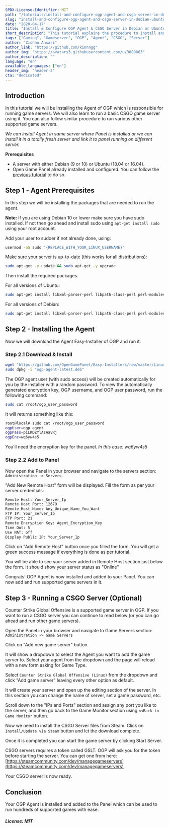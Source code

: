 ```yaml
---
SPDX-License-Identifier: MIT
path: "/tutorials/install-and-configure-ogp-agent-and-csgo-server-in-debian-ubuntu"
slug: "install-and-configure-ogp-agent-and-csgo-server-in-debian-ubuntu"
date: "2020-04-17"
title: "Install & Configure OGP Agent & CSGO Server in Debian or Ubuntu"
short_description: "This tutorial explains the procedure to install and configure OGP Agent to run a CSGO Server or any other game server using it, in Debian or Ubuntu."
tags: ["Gaming", "Gameserver", "OGP", "Agent", "CSGO", "Server"]
author: "Zishan Ansari"
author_link: "https://github.com/kinnngg"
author_img: "https://avatars3.githubusercontent.com/u/3089863"
author_description: ""
language: "en"
available_languages: ["en"]
header_img: "header-2"
cta: "dedicated"
---
```


## Introduction

In this tutorial we will be installing the Agent of OGP which is responsible for running game servers.
We will also learn to run a basic CSGO game server using it. You can also follow similar procedure to run various other supported game servers.

*We can install Agent in same server where Panel is installed or we can install it in a totally fresh server and link it to panel running on different server.*

**Prerequisites**

* A server with either Debian (9 or 10) or Ubuntu (18.04 or 16.04).
* Open Game Panel already installed and configured. You can follow the [previous tutorial](https://community.hetzner.com/tutorials/install-and-configure-ogp-panel-in-debian-ubuntu) to do so.

## Step 1 - Agent Prerequisites

In this step we will be installing the packages that are needed to run the agent.

**Note:** If you are using Debian 10 or lower make sure you have sudo installed. If not then go ahead and install sudo using `apt-get install sudo` using your root account.

Add your user to sudoer if not already done, using:

```bash
usermod -aG sudo "{REPLACE_WITH_YOUR_LINUX_USERNAME}"
```

Make sure your server is up-to-date (this works for all distributions):

```bash
sudo apt-get -y update && sudo apt-get -y upgrade
```

Then install the required packages.

For all versions of Ubuntu:

```bash
sudo apt-get install libxml-parser-perl libpath-class-perl perl-modules screen rsync sudo e2fsprogs unzip subversion libarchive-extract-perl pure-ftpd libarchive-zip-perl libc6 libgcc1 git curl libc6-i386 libgcc1:i386 lib32gcc1 libhttp-daemon-perl
```

For all versions of Debian:

```bash
sudo apt-get install libxml-parser-perl libpath-class-perl perl-modules screen rsync sudo e2fsprogs unzip subversion pure-ftpd libarchive-zip-perl libc6 libgcc1 git curl libc6-i386 lib32gcc1 libhttp-daemon-perl libarchive-extract-perl
```

## Step 2 - Installing the Agent

Now we will download the Agent Easy-Installer of OGP and run it.

### Step 2.1 Download & Install

```bash
wget "https://github.com/OpenGamePanel/Easy-Installers/raw/master/Linux/Debian-Ubuntu/ogp-agent-latest.deb"
sudo dpkg -i "ogp-agent-latest.deb"
```

The OGP agent user (with sudo access) will be created automatically for you by the installer with a random password. To view the automatically generated encryption key, OGP username, and OGP user password, run the following command:

```bash
sudo cat /root/ogp_user_password
```

It will returns something like this:

```bash
root@local# sudo cat /root/ogp_user_password
ogpUser=ogp_agent
ogpPass=piLKDZYlAsAavRj
ogpEnc=wq6yw4s5
```

You'll need the encryption key for the panel. *In this case: wq6yw4s5*

### Step 2.2 Add to Panel

Now open the Panel in your browser and navigate to the servers section:
`Administration -> Servers`

"Add New Remote Host" form will be displayed. Fill the form as per your server credentials:

```bash
Remote Host: Your_Server_Ip
Remote Host Port: 12679
Remote Host Name: Any_Unique_Name_You_Want
FTP IP: Your_Server_Ip
FTP Port: 21
Remote Encryption Key: Agent_Encryption_Key
Time Out: 5
Use NAT: off
Display Public IP: Your_Server_Ip
```

Click on "Add Remote Host" button once you filled the form. You will get a green success message if everything is done as per tutorial.

You will be able to see your server added in Remote Host section just below the form. It should show your server status as "Online"

Congrats! OGP Agent is now installed and added to your Panel. You can now add and run supported game servers in it.

## Step 3 - Running a CSGO Server (Optional)

Counter Strike Global Offensive is a supported game server in OGP. If you want to run a CSGO server you can continue to read below (or you can go ahead and run other game servers).

Open the Panel in your browser and navigate to Game Servers section:
`Administration -> Game Servers`

Click on "Add new game server" button.

It will show a dropdown to select the Agent you want to add the game server to. Select your agent from the dropdown and the page will reload with a new form asking for Game Type.

Select `Counter Strike Global Offensive (Linux)` from the dropdown and click "Add game server" leaving every other option as default.

It will create your server and open up the editing section of the server. In this section you can change the name of server, set a game password, etc.

Scroll down to the "IPs and Ports" section and assign any port you like to the server, and then go back to the Game Monitor section using `<<Back to Game Monitor` button.

Now we need to install the CSGO Server files from Steam. Click on `Install/Update via Steam` button and let the download complete.

Once it is completed you can start the game server by clicking Start Server.

CSGO servers requires a token called GSLT. OGP will ask you for the token before starting the server.
You can get one from here: [https://steamcommunity.com/dev/managegameservers](https://steamcommunity.com/dev/managegameservers)

Your CSGO server is now ready.

## Conclusion

Your OGP Agent is installed and added to the Panel which can be used to run hundreds of supported games with ease.

##### License: MIT

<!--

Contributor's Certificate of Origin

By making a contribution to this project, I certify that:

(a) The contribution was created in whole or in part by me and I have
    the right to submit it under the license indicated in the file; or

(b) The contribution is based upon previous work that, to the best of my
    knowledge, is covered under an appropriate license and I have the
    right under that license to submit that work with modifications,
    whether created in whole or in part by me, under the same license
    (unless I am permitted to submit under a different license), as
    indicated in the file; or

(c) The contribution was provided directly to me by some other person
    who certified (a), (b) or (c) and I have not modified it.

(d) I understand and agree that this project and the contribution are
    public and that a record of the contribution (including all personal
    information I submit with it, including my sign-off) is maintained
    indefinitely and may be redistributed consistent with this project
    or the license(s) involved.

Signed-off-by: kinnngg786@gmail.com

-->
